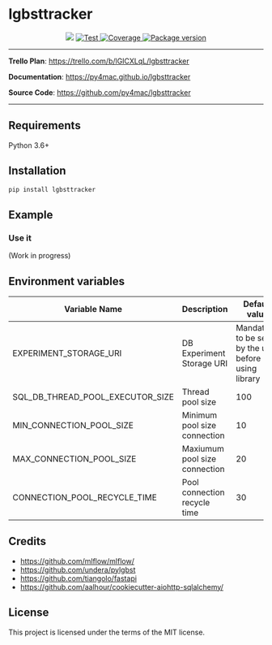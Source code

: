 <H1>lgbsttracker</H1>
<p align="center">
<img src="https://img.shields.io/github/last-commit/py4mac/lgbsttracker.svg">
<a href="https://github.com/py4mac/" target="_blank">
    <img src="https://github.com/py4mac/lgbsttracker/workflows/Test/badge.svg" alt="Test">
</a>
<a href="https://codecov.io/gh/py4mac/lgbsttracker" target="_blank">
    <img src="https://codecov.io/gh/py4mac/lgbsttracker/branch/master/graph/badge.svg" alt="Coverage">
</a>
<a href="https://pypi.org/project/lgbsttracker" target="_blank">
    <img src="https://badge.fury.io/py/lgbsttracker.svg" alt="Package version">
</a>
</p>

---

**Trello Plan**: <a href="https://trello.com/b/lGICXLqL/lgbsttracker" target="_blank">https://trello.com/b/lGICXLqL/lgbsttracker</a>

**Documentation**: <a href="https://py4mac.github.io/lgbsttracker" target="_blank">https://py4mac.github.io/lgbsttracker</a>

**Source Code**: <a href="https://github.com/py4mac/lgbsttracker" target="_blank">https://github.com/py4mac/lgbsttracker</a>

---

## Requirements

Python 3.6+


## Installation

```bash
pip install lgbsttracker
```

## Example

### Use it


(Work in progress)

## Environment variables

| Variable Name |  Description | Default value |
| --- | --- | --- |
| EXPERIMENT_STORAGE_URI | DB Experiment Storage URI | Mandatory: to be set by the user before using library |
| SQL_DB_THREAD_POOL_EXECUTOR_SIZE | Thread pool size | 100 |
| MIN_CONNECTION_POOL_SIZE | Minimum pool size connection | 10 |
| MAX_CONNECTION_POOL_SIZE | Maxiumum pool size connection | 20 |
| CONNECTION_POOL_RECYCLE_TIME | Pool connection recycle time | 30 |

## Credits

* https://github.com/mlflow/mlflow/
* https://github.com/undera/pylgbst
* https://github.com/tiangolo/fastapi
* https://github.com/aalhour/cookiecutter-aiohttp-sqlalchemy/

## License

This project is licensed under the terms of the MIT license.